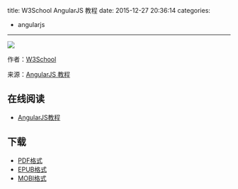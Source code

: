 title: W3School AngularJS 教程
date: 2015-12-27 20:36:14
categories:
  - angularjs
---

![](https://ek8whxe.cloudimg.io/s/width/226/https://www.gitbook.com/cover/book/wizardforcel/w3school-angularjs.jpg?build=1450096269420&v=12.0.2)

作者：[W3School](http://www.w3cschool.cc)

来源：[AngularJS 教程](http://www.w3cschool.cc/angularjs/angularjs-tutorial.html)

<!--more-->

## 在线阅读 ##

* [AngularJS教程](http://www.w3cschool.cc/angularjs/angularjs-tutorial.html)

## 下载 ##

* [PDF格式](https://www.gitbook.com/download/pdf/book/wizardforcel/w3school-angularjs)
* [EPUB格式](https://www.gitbook.com/download/epub/book/wizardforcel/w3school-angularjs)
* [MOBI格式](https://www.gitbook.com/download/mobi/book/wizardforcel/w3school-angularjs)